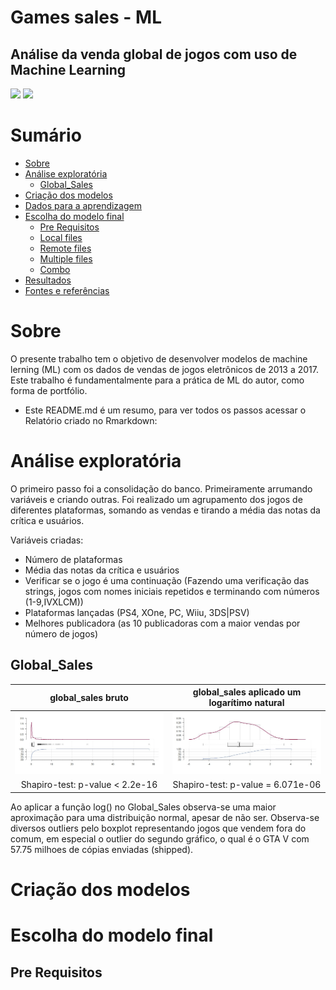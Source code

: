# Games sales - ML
## Análise da venda global de jogos com uso de Machine Learning

<img src="https://img.shields.io/badge/R-markdown-blue?style=flat-square&logo=appveyor"/>
<img src="https://img.shields.io/badge/license-MIT-yellow?style=flat-square&logo=appveyor"/>

Sumário
=================
<!--ts-->
   * [Sobre](#sobre)
   * [Análise exploratória](#análise-exploratória)
      * [Global_Sales](#Global_Sales)
   * [Criação dos modelos](#criação-dos-modelos)
   * [Dados para a aprendizagem](#criação-dos-modelos)
   * [Escolha do modelo final](#escolha-do-modelo-final)
      * [Pre Requisitos](#pre-requisitos)
      * [Local files](#local-files)
      * [Remote files](#remote-files)
      * [Multiple files](#multiple-files)
      * [Combo](#combo)
   * [Resultados](#testes)
   * [Fontes e referências](#tecnologias)
<!--te-->

Sobre
======
O presente trabalho tem o objetivo de desenvolver modelos de machine lerning (ML) com os dados de vendas de jogos eletrônicos de 2013 a 2017. 
Este trabalho é fundamentalmente para a prática de ML do autor, como forma de portfólio.

- Este README.md é um resumo, para ver todos os passos acessar o Relatório criado no Rmarkdown: 


Análise exploratória
=====================
O primeiro passo foi a consolidação do banco. Primeiramente arrumando variáveis e criando outras. Foi realizado um agrupamento dos jogos de diferentes plataformas, somando as vendas e tirando a média das notas da crítica e usuários.

Variáveis criadas:
- Número de plataformas
- Média das notas da crítica e usuários
- Verificar se o jogo é uma continuação (Fazendo uma verificação das strings, jogos com nomes iniciais repetidos e terminando com números (1-9,IVXLCM))
- Plataformas lançadas (PS4, XOne, PC, Wiiu, 3DS|PSV)
- Melhores publicadora (as 10 publicadoras com a maior vendas por número de jogos)

Global_Sales
-------------
global_sales bruto            |  global_sales aplicado um logarítimo natural
:-------------------------:|:-------------------------:
![](plots/global_sales.jpg?raw=true)  |  ![](plots/global_sales_ln.jpg?raw=true)
Shapiro-test: p-value < 2.2e-16  |  Shapiro-test: p-value = 6.071e-06

Ao aplicar a função log() no Global_Sales observa-se uma maior aproximação para uma distribuição normal, apesar de não ser. Observa-se diversos outliers pelo boxplot representando jogos que vendem fora do comum, em especial o outlier do segundo gráfico, o qual é o GTA V com 57.75 milhoes de cópias enviadas (shipped).

Criação dos modelos
====================


Escolha do modelo final
========================


Pre Requisitos
---------------
